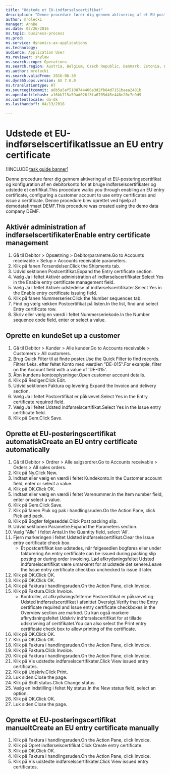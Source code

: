 ```yaml
--- 
title: "Udstede et EU-indførselscertifikat"
description: "Denne procedure fører dig gennem aktivering af et EU-posteringscertifikat og konfiguration af en debitorkonto for at bruge indførselscertifikater og udstede et certifikat."
author: mrolecki
manager: AnnBe
ms.date: 02/26/2016
ms.topic: business-process
ms.prod: 
ms.service: dynamics-ax-applications
ms.technology: 
audience: Application User
ms.reviewer: shylaw
ms.search.scope: Operations
ms.search.region: Austria, Belgium, Czech Republic, Denmark, Estonia, Finland, France, Germany, Hungary, Ireland, Italy, Latvia, Lithuania, Netherlands, Poland, Spain, Sweden, United Kingdom
ms.author: mrolecki
ms.search.validFrom: 2016-06-30
ms.dyn365.ops.version: AX 7.0.0
ms.translationtype: HT
ms.sourcegitcommit: a8b5a5af5108744406a3d2fb84d7151baea2481b
ms.openlocfilehash: a16bb715a59ad026f3fa6705d45e448e20c7e9d9
ms.contentlocale: da-dk
ms.lasthandoff: 04/13/2018

---
```

# <a name="issue-an-eu-entry-certificate"></a><span data-ttu-id="b29bb-103">Udstede et EU-indførselscertifikat</span><span class="sxs-lookup"><span data-stu-id="b29bb-103">Issue an EU entry certificate</span></span>

[!INCLUDE [task guide banner](../../includes/task-guide-banner.md)]

<span data-ttu-id="b29bb-104">Denne procedure fører dig gennem aktivering af et EU-posteringscertifikat og konfiguration af en debitorkonto for at bruge indførselscertifikater og udstede et certifikat.</span><span class="sxs-lookup"><span data-stu-id="b29bb-104">This procedure walks you through enabling an EU entry certificate, configuring a customer account to use entry certificates and issue a certificate.</span></span> <span data-ttu-id="b29bb-105">Denne procedure blev oprettet ved hjælp af demodatafirmaet DEMF.</span><span class="sxs-lookup"><span data-stu-id="b29bb-105">This procedure was created using the demo data company DEMF.</span></span>


## <a name="enable-entry-certificate-management"></a><span data-ttu-id="b29bb-106">Aktivér administration af indførselscertifikater</span><span class="sxs-lookup"><span data-stu-id="b29bb-106">Enable entry certificate management</span></span>
1. <span data-ttu-id="b29bb-107">Gå til Debitor > Opsætning > Debitorparametre.</span><span class="sxs-lookup"><span data-stu-id="b29bb-107">Go to Accounts receivable > Setup > Accounts receivable parameters.</span></span>
2. <span data-ttu-id="b29bb-108">Klik på fanen Forsendelser.</span><span class="sxs-lookup"><span data-stu-id="b29bb-108">Click the Shipments tab.</span></span>
3. <span data-ttu-id="b29bb-109">Udvid sektionen Postcertifikat.</span><span class="sxs-lookup"><span data-stu-id="b29bb-109">Expand the Entry certificate section.</span></span>
4. <span data-ttu-id="b29bb-110">Vælg Ja i feltet Aktivér administration af indførselscertifikater.</span><span class="sxs-lookup"><span data-stu-id="b29bb-110">Select Yes in the Enable entry certificate management field.</span></span>
5. <span data-ttu-id="b29bb-111">Vælg Ja i feltet Aktivér udstedelse af indførselscertifikater.</span><span class="sxs-lookup"><span data-stu-id="b29bb-111">Select Yes in the Enable entry certificate issuing field.</span></span>
6. <span data-ttu-id="b29bb-112">Klik på fanen Nummerserier.</span><span class="sxs-lookup"><span data-stu-id="b29bb-112">Click the Number sequences tab.</span></span>
7. <span data-ttu-id="b29bb-113">Find og vælg rækken Postcertifikat på listen.</span><span class="sxs-lookup"><span data-stu-id="b29bb-113">In the list, find and select Entry certificate row.</span></span>
8. <span data-ttu-id="b29bb-114">Skriv eller vælg en værdi i feltet Nummerseriekode.</span><span class="sxs-lookup"><span data-stu-id="b29bb-114">In the Number sequence code field, enter or select a value.</span></span>

## <a name="set-up-a-customer"></a><span data-ttu-id="b29bb-115">Oprette en kunde</span><span class="sxs-lookup"><span data-stu-id="b29bb-115">Set up a customer</span></span>
1. <span data-ttu-id="b29bb-116">Gå til Debitor > Kunder > Alle kunder.</span><span class="sxs-lookup"><span data-stu-id="b29bb-116">Go to Accounts receivable > Customers > All customers.</span></span>
2. <span data-ttu-id="b29bb-117">Brug Quick Filter til at finde poster.</span><span class="sxs-lookup"><span data-stu-id="b29bb-117">Use the Quick Filter to find records.</span></span> <span data-ttu-id="b29bb-118">Filtrer f.eks. efter feltet Konto med værdien "DE-015".</span><span class="sxs-lookup"><span data-stu-id="b29bb-118">For example, filter on the Account field with a value of 'DE-015'.</span></span>
3. <span data-ttu-id="b29bb-119">Åbn kundens kontooplysninger.</span><span class="sxs-lookup"><span data-stu-id="b29bb-119">Open customer account details.</span></span>
4. <span data-ttu-id="b29bb-120">Klik på Rediger.</span><span class="sxs-lookup"><span data-stu-id="b29bb-120">Click Edit.</span></span>
5. <span data-ttu-id="b29bb-121">Udvid sektionen Faktura og levering.</span><span class="sxs-lookup"><span data-stu-id="b29bb-121">Expand the Invoice and delivery section.</span></span>
6. <span data-ttu-id="b29bb-122">Vælg Ja i feltet Postcertifikat er påkrævet.</span><span class="sxs-lookup"><span data-stu-id="b29bb-122">Select Yes in the Entry certificate required field.</span></span>
7. <span data-ttu-id="b29bb-123">Vælg Ja i feltet Udsted indførselscertifikat.</span><span class="sxs-lookup"><span data-stu-id="b29bb-123">Select Yes in the Issue entry certificate field.</span></span>
8. <span data-ttu-id="b29bb-124">Klik på Gem.</span><span class="sxs-lookup"><span data-stu-id="b29bb-124">Click Save.</span></span>

## <a name="create-an-eu-entry-certificate-automatically"></a><span data-ttu-id="b29bb-125">Oprette et EU-posteringscertifikat automatisk</span><span class="sxs-lookup"><span data-stu-id="b29bb-125">Create an EU entry certificate automatically</span></span>
1. <span data-ttu-id="b29bb-126">Gå til Debitor > Ordrer > Alle salgsordrer.</span><span class="sxs-lookup"><span data-stu-id="b29bb-126">Go to Accounts receivable > Orders > All sales orders.</span></span>
2. <span data-ttu-id="b29bb-127">Klik på Ny.</span><span class="sxs-lookup"><span data-stu-id="b29bb-127">Click New.</span></span>
3. <span data-ttu-id="b29bb-128">Indtast eller vælg en værdi i feltet Kundekonto.</span><span class="sxs-lookup"><span data-stu-id="b29bb-128">In the Customer account field, enter or select a value.</span></span>
4. <span data-ttu-id="b29bb-129">Klik på OK.</span><span class="sxs-lookup"><span data-stu-id="b29bb-129">Click OK.</span></span>
5. <span data-ttu-id="b29bb-130">Indtast eller vælg en værdi i feltet Varenummer.</span><span class="sxs-lookup"><span data-stu-id="b29bb-130">In the Item number field, enter or select a value.</span></span>
6. <span data-ttu-id="b29bb-131">Klik på Gem.</span><span class="sxs-lookup"><span data-stu-id="b29bb-131">Click Save.</span></span>
7. <span data-ttu-id="b29bb-132">Klik på fanen Pluk og pak i handlingsruden.</span><span class="sxs-lookup"><span data-stu-id="b29bb-132">On the Action Pane, click Pick and pack.</span></span>
8. <span data-ttu-id="b29bb-133">Klik på Bogfør følgeseddel.</span><span class="sxs-lookup"><span data-stu-id="b29bb-133">Click Post packing slip.</span></span>
9. <span data-ttu-id="b29bb-134">Udvid sektionen Parametre.</span><span class="sxs-lookup"><span data-stu-id="b29bb-134">Expand the Parameters section.</span></span>
10. <span data-ttu-id="b29bb-135">Vælg "Alle" i feltet Antal.</span><span class="sxs-lookup"><span data-stu-id="b29bb-135">In the Quantity field, select 'All'.</span></span>
11. <span data-ttu-id="b29bb-136">Fjern markeringen i feltet Udsted indførselscertifikat.</span><span class="sxs-lookup"><span data-stu-id="b29bb-136">Clear the Issue entry certificate check box.</span></span>
    * <span data-ttu-id="b29bb-137">Et postcertifikat kan udstedes, når følgesedlen bogføres eller under fakturering.</span><span class="sxs-lookup"><span data-stu-id="b29bb-137">An entry certificate can be issued during packing slip posting or during order invoicing.</span></span> <span data-ttu-id="b29bb-138">Lad afkrydsningsfeltet Udsted indførselscertifikat være umarkeret for at udstede det senere.</span><span class="sxs-lookup"><span data-stu-id="b29bb-138">Leave the Issue entry certificate checkbox unchecked to issue it later.</span></span>  
12. <span data-ttu-id="b29bb-139">Klik på OK.</span><span class="sxs-lookup"><span data-stu-id="b29bb-139">Click OK.</span></span>
13. <span data-ttu-id="b29bb-140">Klik på OK.</span><span class="sxs-lookup"><span data-stu-id="b29bb-140">Click OK.</span></span>
14. <span data-ttu-id="b29bb-141">Klik på Faktura i handlingsruden.</span><span class="sxs-lookup"><span data-stu-id="b29bb-141">On the Action Pane, click Invoice.</span></span>
15. <span data-ttu-id="b29bb-142">Klik på Faktura.</span><span class="sxs-lookup"><span data-stu-id="b29bb-142">Click Invoice.</span></span>
    * <span data-ttu-id="b29bb-143">Kontroller, at afkrydsningsfelterne Postcertifikat er påkrævet og Udsted indførselscertifikat i afsnittet Oversigt.</span><span class="sxs-lookup"><span data-stu-id="b29bb-143">Verify that the Entry certificate required and Issue entry certificate checkboxes in the Overview section are marked.</span></span>  <span data-ttu-id="b29bb-144">Du kan også markere afkrydsningsfeltet Udskriv indførselscertifikat for at tillade udskrivning af certifikatet.</span><span class="sxs-lookup"><span data-stu-id="b29bb-144">You can also select the Print entry certificate check box to allow printing of the certificate.</span></span>  
16. <span data-ttu-id="b29bb-145">Klik på OK.</span><span class="sxs-lookup"><span data-stu-id="b29bb-145">Click OK.</span></span>
17. <span data-ttu-id="b29bb-146">Klik på OK.</span><span class="sxs-lookup"><span data-stu-id="b29bb-146">Click OK.</span></span>
18. <span data-ttu-id="b29bb-147">Klik på Faktura i handlingsruden.</span><span class="sxs-lookup"><span data-stu-id="b29bb-147">On the Action Pane, click Invoice.</span></span>
19. <span data-ttu-id="b29bb-148">Klik på Faktura.</span><span class="sxs-lookup"><span data-stu-id="b29bb-148">Click Invoice.</span></span>
20. <span data-ttu-id="b29bb-149">Klik på Faktura i handlingsruden.</span><span class="sxs-lookup"><span data-stu-id="b29bb-149">On the Action Pane, click Invoice.</span></span>
21. <span data-ttu-id="b29bb-150">Klik på Vis udstedte indførselscertifikater.</span><span class="sxs-lookup"><span data-stu-id="b29bb-150">Click View issued entry certificates.</span></span>
22. <span data-ttu-id="b29bb-151">Klik på Udskriv.</span><span class="sxs-lookup"><span data-stu-id="b29bb-151">Click Print.</span></span>
23. <span data-ttu-id="b29bb-152">Luk siden.</span><span class="sxs-lookup"><span data-stu-id="b29bb-152">Close the page.</span></span>
24. <span data-ttu-id="b29bb-153">Klik på Skift status.</span><span class="sxs-lookup"><span data-stu-id="b29bb-153">Click Change status.</span></span>
25. <span data-ttu-id="b29bb-154">Vælg en indstilling i feltet Ny status.</span><span class="sxs-lookup"><span data-stu-id="b29bb-154">In the New status field, select an option.</span></span>
26. <span data-ttu-id="b29bb-155">Klik på OK.</span><span class="sxs-lookup"><span data-stu-id="b29bb-155">Click OK.</span></span>
27. <span data-ttu-id="b29bb-156">Luk siden.</span><span class="sxs-lookup"><span data-stu-id="b29bb-156">Close the page.</span></span>

## <a name="create-an-eu-entry-certificate-manually"></a><span data-ttu-id="b29bb-157">Oprette et EU-posteringscertifikat manuelt</span><span class="sxs-lookup"><span data-stu-id="b29bb-157">Create an EU entry certificate manually</span></span>
1. <span data-ttu-id="b29bb-158">Klik på Faktura i handlingsruden.</span><span class="sxs-lookup"><span data-stu-id="b29bb-158">On the Action Pane, click Invoice.</span></span>
2. <span data-ttu-id="b29bb-159">Klik på Opret indførselscertifikat.</span><span class="sxs-lookup"><span data-stu-id="b29bb-159">Click Create entry certificate.</span></span>
3. <span data-ttu-id="b29bb-160">Klik på OK.</span><span class="sxs-lookup"><span data-stu-id="b29bb-160">Click OK.</span></span>
4. <span data-ttu-id="b29bb-161">Klik på Faktura i handlingsruden.</span><span class="sxs-lookup"><span data-stu-id="b29bb-161">On the Action Pane, click Invoice.</span></span>
5. <span data-ttu-id="b29bb-162">Klik på Vis udstedte indførselscertifikater.</span><span class="sxs-lookup"><span data-stu-id="b29bb-162">Click View issued entry certificates.</span></span>



